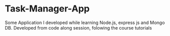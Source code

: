# Task-Manager-App
Some Application I developed while learning Node.js, express js and Mongo DB. 
Developed from code along session, folowing the course tutorials
